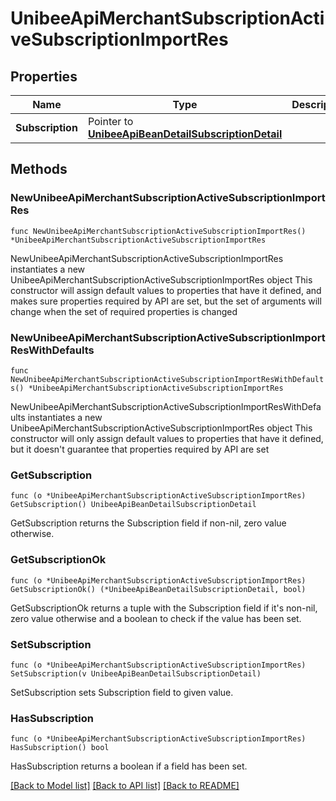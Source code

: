 # UnibeeApiMerchantSubscriptionActiveSubscriptionImportRes

## Properties

Name | Type | Description | Notes
------------ | ------------- | ------------- | -------------
**Subscription** | Pointer to [**UnibeeApiBeanDetailSubscriptionDetail**](UnibeeApiBeanDetailSubscriptionDetail.md) |  | [optional] 

## Methods

### NewUnibeeApiMerchantSubscriptionActiveSubscriptionImportRes

`func NewUnibeeApiMerchantSubscriptionActiveSubscriptionImportRes() *UnibeeApiMerchantSubscriptionActiveSubscriptionImportRes`

NewUnibeeApiMerchantSubscriptionActiveSubscriptionImportRes instantiates a new UnibeeApiMerchantSubscriptionActiveSubscriptionImportRes object
This constructor will assign default values to properties that have it defined,
and makes sure properties required by API are set, but the set of arguments
will change when the set of required properties is changed

### NewUnibeeApiMerchantSubscriptionActiveSubscriptionImportResWithDefaults

`func NewUnibeeApiMerchantSubscriptionActiveSubscriptionImportResWithDefaults() *UnibeeApiMerchantSubscriptionActiveSubscriptionImportRes`

NewUnibeeApiMerchantSubscriptionActiveSubscriptionImportResWithDefaults instantiates a new UnibeeApiMerchantSubscriptionActiveSubscriptionImportRes object
This constructor will only assign default values to properties that have it defined,
but it doesn't guarantee that properties required by API are set

### GetSubscription

`func (o *UnibeeApiMerchantSubscriptionActiveSubscriptionImportRes) GetSubscription() UnibeeApiBeanDetailSubscriptionDetail`

GetSubscription returns the Subscription field if non-nil, zero value otherwise.

### GetSubscriptionOk

`func (o *UnibeeApiMerchantSubscriptionActiveSubscriptionImportRes) GetSubscriptionOk() (*UnibeeApiBeanDetailSubscriptionDetail, bool)`

GetSubscriptionOk returns a tuple with the Subscription field if it's non-nil, zero value otherwise
and a boolean to check if the value has been set.

### SetSubscription

`func (o *UnibeeApiMerchantSubscriptionActiveSubscriptionImportRes) SetSubscription(v UnibeeApiBeanDetailSubscriptionDetail)`

SetSubscription sets Subscription field to given value.

### HasSubscription

`func (o *UnibeeApiMerchantSubscriptionActiveSubscriptionImportRes) HasSubscription() bool`

HasSubscription returns a boolean if a field has been set.


[[Back to Model list]](../README.md#documentation-for-models) [[Back to API list]](../README.md#documentation-for-api-endpoints) [[Back to README]](../README.md)


